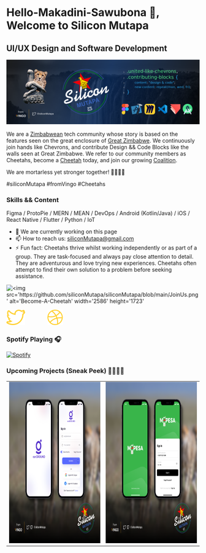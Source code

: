 # Hello-Makadini-Sawubona 👋, Welcome to Silicon Mutapa
## UI/UX Design and Software Development 
![UI/UX Design and Software Development ](https://github.com/siliconMutapa/siliconMutapa/blob/main/GitHubBanner.png)

We are a [<span>Zimbabwean</span>](https://en.wikipedia.org/wiki/Zimbabwe) tech community whose story is based on the features seen on the great enclosure of [<span>Great Zimbabwe</span>](https://education.nationalgeographic.org/resource/great-zimbabwe/). We continuously join hands like Chevrons, and contribute Design && Code Blocks like the walls seen at Great Zimbabwe. We refer to our community members as Cheetahs, become a [<span>Cheetah</span>](https://kids.nationalgeographic.com/animals/mammals/facts/cheetah) today, and join our growing [<span>Coalition</span>](https://www.gviusa.com/blog/fun-facts-about-cheetahs/). 

We are mortarless yet stronger together! 🐆🇿🇼🦾

#siliconMutapa #fromVingo #Cheetahs

### Skills && Content

Figma / ProtoPie / MERN / MEAN / DevOps / Android (Kotlin/Java) / iOS / React Native / Flutter / Python / IoT 

- 🔭 We are currently working on this page 
- 📫 How to reach us: siliconMutapa@gmail.com 
- ⚡ Fun fact: Cheetahs thrive whilst working independently or as part of a group. They are task-focused and always pay close attention to detail. They are adventurous and love trying new experiences. Cheetahs often attempt to find their own solution to a problem before seeking assistance. 

![<img src='https://github.com/siliconMutapa/siliconMutapa/blob/main/JoinUs.png' alt='Become-A-Cheetah' width='2586' height='1723'](https://twitter.com/siliconMutapa) 

[<img src='https://github.com/siliconMutapa/siliconMutapa/blob/main/twitter-svgrepo-com.svg' alt='twitter' height='40' style="padding-right:30px">](https://twitter.com/siliconMutapa) &nbsp; &nbsp; &nbsp;  [<img src='https://github.com/siliconMutapa/siliconMutapa/blob/main/dribbble-svgrepo-com.svg' alt='dribbble' height='40'>](https://dribbble.com/siliconMutapa)

### Spotify Playing 🎧

 [![Spotify](https://spotify-now-playing-delta-lac.vercel.app/api/spotify?background_color=0d1117&border_color=ffffff)](https://open.spotify.com/user/31bh7frg45vu22kmdwqdvw3hgyxa)

### Upcoming Projects (Sneak Peek) 🧑‍💻🤖👷

<table>
  <tr>
    <td><a href="https://twitter.com/siliconMutapa/status/1647307138170081280?s=20"><img src='https://github.com/siliconMutapa/siliconMutapa/blob/main/EargroundApp.png' alt='Earground-Mobile-App' height='420' title='Earground-Mobile-App'></a></td>
    <td><a href="https://twitter.com/siliconMutapa/status/1647419555528966146?s=20"><img src='https://github.com/siliconMutapa/siliconMutapa/blob/main/MpesaApp(Clone).png' alt='Mpesa-Mobile-App(clone)' height='420' title='Mpesa-Mobile-App(clone)'></a></td>
  </tr>
 </table>
